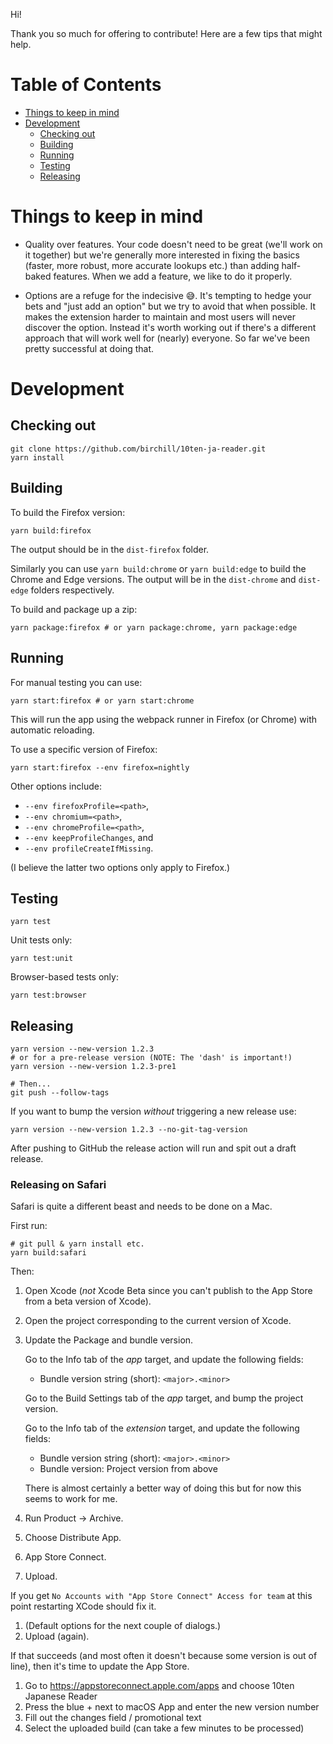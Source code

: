 Hi!

Thank you so much for offering to contribute! Here are a few tips that might help.

# Table of Contents

- [Things to keep in mind](#things-to-keep-in-mind)
- [Development](#development)
  - [Checking out](#checking-out)
  - [Building](#building)
  - [Running](#running)
  - [Testing](#testing)
  - [Releasing](#releasing)

# Things to keep in mind

- Quality over features. Your code doesn't need to be great (we'll work on it
  together) but we're generally more interested in fixing the basics (faster,
  more robust, more accurate lookups etc.) than adding half-baked features.
  When we add a feature, we like to do it properly.

- Options are a refuge for the indecisive 😅. It's tempting to hedge your bets
  and "just add an option" but we try to avoid that when possible. It makes the
  extension harder to maintain and most users will never discover the option.
  Instead it's worth working out if there's a different approach that will work
  well for (nearly) everyone. So far we've been pretty successful at doing that.

# Development

## Checking out

```
git clone https://github.com/birchill/10ten-ja-reader.git
yarn install
```

## Building

To build the Firefox version:

```
yarn build:firefox
```

The output should be in the `dist-firefox` folder.

Similarly you can use `yarn build:chrome` or `yarn build:edge` to build the
Chrome and Edge versions.
The output will be in the `dist-chrome` and `dist-edge` folders respectively.

To build and package up a zip:

```
yarn package:firefox # or yarn package:chrome, yarn package:edge
```

## Running

For manual testing you can use:

```
yarn start:firefox # or yarn start:chrome
```

This will run the app using the webpack runner in Firefox (or Chrome) with automatic reloading.

To use a specific version of Firefox:

```
yarn start:firefox --env firefox=nightly
```

Other options include:

- `--env firefoxProfile=<path>`,
- `--env chromium=<path>`,
- `--env chromeProfile=<path>`,
- `--env keepProfileChanges`, and
- `--env profileCreateIfMissing`.

(I believe the latter two options only apply to Firefox.)

## Testing

```
yarn test
```

Unit tests only:

```
yarn test:unit
```

Browser-based tests only:

```
yarn test:browser
```

## Releasing

```
yarn version --new-version 1.2.3
# or for a pre-release version (NOTE: The 'dash' is important!)
yarn version --new-version 1.2.3-pre1

# Then...
git push --follow-tags
```

If you want to bump the version _without_ triggering a new release use:

```
yarn version --new-version 1.2.3 --no-git-tag-version
```

After pushing to GitHub the release action will run and spit out a draft release.

### Releasing on Safari

Safari is quite a different beast and needs to be done on a Mac.

First run:

```
# git pull & yarn install etc.
yarn build:safari
```

Then:

1. Open Xcode (_not_ Xcode Beta since you can't publish to the App Store from a
   beta version of Xcode).
1. Open the project corresponding to the current version of Xcode.
1. Update the Package and bundle version.

   Go to the Info tab of the _app_ target, and update the following fields:

   - Bundle version string (short): `<major>.<minor>`

   Go to the Build Settings tab of the _app_ target, and bump the project version.

   Go to the Info tab of the _extension_ target, and update the following fields:

   - Bundle version string (short): `<major>.<minor>`
   - Bundle version: Project version from above

   There is almost certainly a better way of doing this but for now this seems
   to work for me.

1. Run Product → Archive.
1. Choose Distribute App.
1. App Store Connect.
1. Upload.

If you get `No Accounts with "App Store Connect" Access for team` at this point
restarting XCode should fix it.

1. (Default options for the next couple of dialogs.)
1. Upload (again).

If that succeeds (and most often it doesn't because some version is out of line), then it's time to update the App Store.

1. Go to https://appstoreconnect.apple.com/apps and choose 10ten Japanese Reader
1. Press the blue + next to macOS App and enter the new version number
1. Fill out the changes field / promotional text
1. Select the uploaded build (can take a few minutes to be processed)
